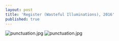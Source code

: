 ```yaml
---
layout: post
title: 'Register (Wasteful Illuminations), 2016'
published: true
---
```


![punctuation.jpg]({{site.baseurl}}/assets/img/register-2016-i.jpg)
![punctuation.jpg]({{site.baseurl}}/assets/img/register-2016-ii.jpg)
